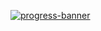 [![progress-banner](https://backend.codecrafters.io/progress/interpreter/eebc7d87-303c-4482-a0fd-ccac74b556be)](https://app.codecrafters.io/users/codecrafters-bot?r=2qF)